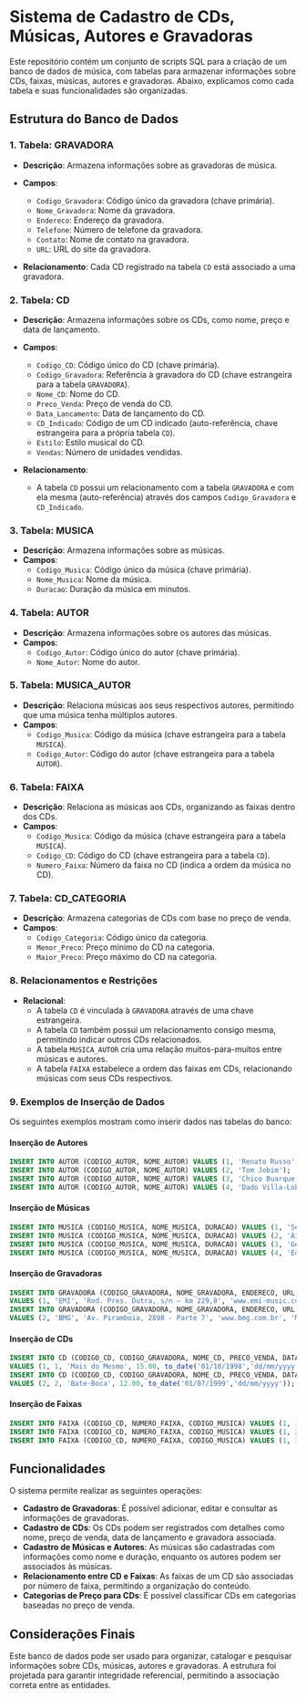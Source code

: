 # Sistema de Cadastro de CDs, Músicas, Autores e Gravadoras

Este repositório contém um conjunto de scripts SQL para a criação de um banco de dados de música, com tabelas para armazenar informações sobre CDs, faixas, músicas, autores e gravadoras. Abaixo, explicamos como cada tabela e suas funcionalidades são organizadas.

## Estrutura do Banco de Dados

### 1. **Tabela: GRAVADORA**

- **Descrição**: Armazena informações sobre as gravadoras de música.
- **Campos**:
  - `Codigo_Gravadora`: Código único da gravadora (chave primária).
  - `Nome_Gravadora`: Nome da gravadora.
  - `Endereco`: Endereço da gravadora.
  - `Telefone`: Número de telefone da gravadora.
  - `Contato`: Nome de contato na gravadora.
  - `URL`: URL do site da gravadora.

- **Relacionamento**: Cada CD registrado na tabela `CD` está associado a uma gravadora.

### 2. **Tabela: CD**

- **Descrição**: Armazena informações sobre os CDs, como nome, preço e data de lançamento.
- **Campos**:
  - `Codigo_CD`: Código único do CD (chave primária).
  - `Codigo_Gravadora`: Referência à gravadora do CD (chave estrangeira para a tabela `GRAVADORA`).
  - `Nome_CD`: Nome do CD.
  - `Preco_Venda`: Preço de venda do CD.
  - `Data_Lancamento`: Data de lançamento do CD.
  - `CD_Indicado`: Código de um CD indicado (auto-referência, chave estrangeira para a própria tabela `CD`).
  - `Estilo`: Estilo musical do CD.
  - `Vendas`: Número de unidades vendidas.

- **Relacionamento**: 
  - A tabela `CD` possui um relacionamento com a tabela `GRAVADORA` e com ela mesma (auto-referência) através dos campos `Codigo_Gravadora` e `CD_Indicado`.

### 3. **Tabela: MUSICA**

- **Descrição**: Armazena informações sobre as músicas.
- **Campos**:
  - `Codigo_Musica`: Código único da música (chave primária).
  - `Nome_Musica`: Nome da música.
  - `Duracao`: Duração da música em minutos.

### 4. **Tabela: AUTOR**

- **Descrição**: Armazena informações sobre os autores das músicas.
- **Campos**:
  - `Codigo_Autor`: Código único do autor (chave primária).
  - `Nome_Autor`: Nome do autor.

### 5. **Tabela: MUSICA_AUTOR**

- **Descrição**: Relaciona músicas aos seus respectivos autores, permitindo que uma música tenha múltiplos autores.
- **Campos**:
  - `Codigo_Musica`: Código da música (chave estrangeira para a tabela `MUSICA`).
  - `Codigo_Autor`: Código do autor (chave estrangeira para a tabela `AUTOR`).

### 6. **Tabela: FAIXA**

- **Descrição**: Relaciona as músicas aos CDs, organizando as faixas dentro dos CDs.
- **Campos**:
  - `Codigo_Musica`: Código da música (chave estrangeira para a tabela `MUSICA`).
  - `Codigo_CD`: Código do CD (chave estrangeira para a tabela `CD`).
  - `Numero_Faixa`: Número da faixa no CD (indica a ordem da música no CD).

### 7. **Tabela: CD_CATEGORIA**

- **Descrição**: Armazena categorias de CDs com base no preço de venda.
- **Campos**:
  - `Codigo_Categoria`: Código único da categoria.
  - `Menor_Preco`: Preço mínimo do CD na categoria.
  - `Maior_Preco`: Preço máximo do CD na categoria.

### 8. **Relacionamentos e Restrições**

- **Relacional**:
  - A tabela `CD` é vinculada à `GRAVADORA` através de uma chave estrangeira.
  - A tabela `CD` também possui um relacionamento consigo mesma, permitindo indicar outros CDs relacionados.
  - A tabela `MUSICA_AUTOR` cria uma relação muitos-para-muitos entre músicas e autores.
  - A tabela `FAIXA` estabelece a ordem das faixas em CDs, relacionando músicas com seus CDs respectivos.

### 9. **Exemplos de Inserção de Dados**

Os seguintes exemplos mostram como inserir dados nas tabelas do banco:

#### Inserção de Autores

```sql
INSERT INTO AUTOR (CODIGO_AUTOR, NOME_AUTOR) VALUES (1, 'Renato Russo');
INSERT INTO AUTOR (CODIGO_AUTOR, NOME_AUTOR) VALUES (2, 'Tom Jobim');
INSERT INTO AUTOR (CODIGO_AUTOR, NOME_AUTOR) VALUES (3, 'Chico Buarque');
INSERT INTO AUTOR (CODIGO_AUTOR, NOME_AUTOR) VALUES (4, 'Dado Villa-Lobos');
```

#### Inserção de Músicas

```sql
INSERT INTO MUSICA (CODIGO_MUSICA, NOME_MUSICA, DURACAO) VALUES (1, 'Será', 2.28);
INSERT INTO MUSICA (CODIGO_MUSICA, NOME_MUSICA, DURACAO) VALUES (2, 'Ainda é Cedo', 3.55);
INSERT INTO MUSICA (CODIGO_MUSICA, NOME_MUSICA, DURACAO) VALUES (3, 'Geração Coca-Cola', 2.20);
INSERT INTO MUSICA (CODIGO_MUSICA, NOME_MUSICA, DURACAO) VALUES (4, 'Eduardo e Monica', 4.32);
```

#### Inserção de Gravadoras

```sql
INSERT INTO GRAVADORA (CODIGO_GRAVADORA, NOME_GRAVADORA, ENDERECO, URL, CONTATO) 
VALUES (1, 'EMI', 'Rod. Pres. Dutra, s/n – km 229,8', 'www.emi-music.com.br', 'JOÃO');
INSERT INTO GRAVADORA (CODIGO_GRAVADORA, NOME_GRAVADORA, ENDERECO, URL, CONTATO) 
VALUES (2, 'BMG', 'Av. Piramboia, 2898 - Parte 7', 'www.bmg.com.br', 'MARIA');
```

#### Inserção de CDs

```sql
INSERT INTO CD (CODIGO_CD, CODIGO_GRAVADORA, NOME_CD, PRECO_VENDA, DATA_LANCAMENTO) 
VALUES (1, 1, 'Mais do Mesmo', 15.00, to_date('01/10/1998','dd/mm/yyyy'));
INSERT INTO CD (CODIGO_CD, CODIGO_GRAVADORA, NOME_CD, PRECO_VENDA, DATA_LANCAMENTO) 
VALUES (2, 2, 'Bate-Boca', 12.00, to_date('01/07/1999','dd/mm/yyyy'));
```

#### Inserção de Faixas

```sql
INSERT INTO FAIXA (CODIGO_CD, NUMERO_FAIXA, CODIGO_MUSICA) VALUES (1, 1, 1);
INSERT INTO FAIXA (CODIGO_CD, NUMERO_FAIXA, CODIGO_MUSICA) VALUES (1, 2, 2);
INSERT INTO FAIXA (CODIGO_CD, NUMERO_FAIXA, CODIGO_MUSICA) VALUES (1, 3, 3);
```

## Funcionalidades

O sistema permite realizar as seguintes operações:

- **Cadastro de Gravadoras**: É possível adicionar, editar e consultar as informações de gravadoras.
- **Cadastro de CDs**: Os CDs podem ser registrados com detalhes como nome, preço de venda, data de lançamento e gravadora associada.
- **Cadastro de Músicas e Autores**: As músicas são cadastradas com informações como nome e duração, enquanto os autores podem ser associados às músicas.
- **Relacionamento entre CD e Faixas**: As faixas de um CD são associadas por número de faixa, permitindo a organização do conteúdo.
- **Categorias de Preço para CDs**: É possível classificar CDs em categorias baseadas no preço de venda.

## Considerações Finais

Este banco de dados pode ser usado para organizar, catalogar e pesquisar informações sobre CDs, músicas, autores e gravadoras. A estrutura foi projetada para garantir integridade referencial, permitindo a associação correta entre as entidades.

